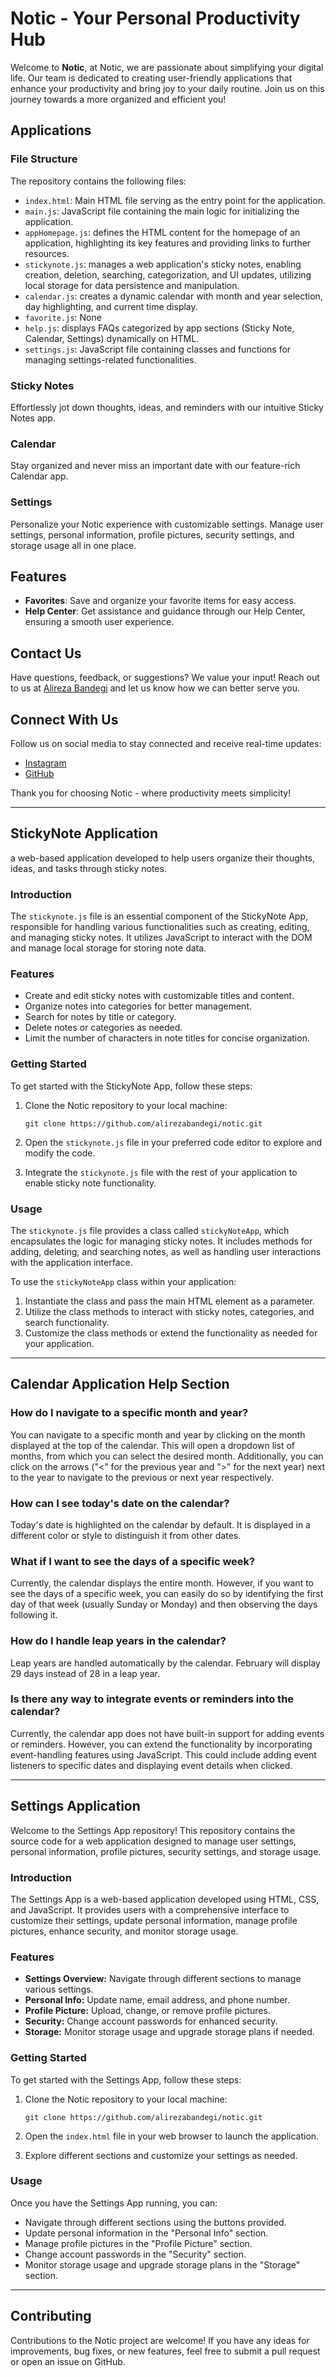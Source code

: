# Notic - Your Personal Productivity Hub

Welcome to **Notic**, at Notic, we are passionate about simplifying your digital life. Our team is dedicated to creating user-friendly applications that enhance your productivity and bring joy to your daily routine. Join us on this journey towards a more organized and efficient you!

## Applications

### File Structure

The repository contains the following files:

- `index.html`: Main HTML file serving as the entry point for the application.
- `main.js`: JavaScript file containing the main logic for initializing the application.
- `appHomepage.js`: defines the HTML content for the homepage of an application, highlighting its key features and providing links to further resources.
- `stickynote.js`: manages a web application's sticky notes, enabling creation, deletion, searching, categorization, and UI updates, utilizing local storage for data persistence and manipulation.
- `calendar.js`: creates a dynamic calendar with month and year selection, day highlighting, and current time display.
- `favorite.js`: None
- `help.js`: displays FAQs categorized by app sections (Sticky Note, Calendar, Settings) dynamically on HTML.
- `settings.js`: JavaScript file containing classes and functions for managing settings-related functionalities.

### Sticky Notes
Effortlessly jot down thoughts, ideas, and reminders with our intuitive Sticky Notes app.

### Calendar
Stay organized and never miss an important date with our feature-rich Calendar app.

### Settings
Personalize your Notic experience with customizable settings. Manage user settings, personal information, profile pictures, security settings, and storage usage all in one place.

## Features

- **Favorites**: Save and organize your favorite items for easy access.
- **Help Center**: Get assistance and guidance through our Help Center, ensuring a smooth user experience.

## Contact Us

Have questions, feedback, or suggestions? We value your input! Reach out to us at [Alireza Bandegi](https://github.com/alirezabandegi) and let us know how we can better serve you.

## Connect With Us

Follow us on social media to stay connected and receive real-time updates:

- [Instagram](https://www.instagram.com/)
- [GitHub](https://github.com/alirezabandegi)

Thank you for choosing Notic - where productivity meets simplicity!

---

## StickyNote Application

a web-based application developed to help users organize their thoughts, ideas, and tasks through sticky notes.

### Introduction

The `stickynote.js` file is an essential component of the StickyNote App, responsible for handling various functionalities such as creating, editing, and managing sticky notes. It utilizes JavaScript to interact with the DOM and manage local storage for storing note data.

### Features

- Create and edit sticky notes with customizable titles and content.
- Organize notes into categories for better management.
- Search for notes by title or category.
- Delete notes or categories as needed.
- Limit the number of characters in note titles for concise organization.

### Getting Started

To get started with the StickyNote App, follow these steps:

1. Clone the Notic repository to your local machine:

    ```
    git clone https://github.com/alirezabandegi/notic.git
    ```

2. Open the `stickynote.js` file in your preferred code editor to explore and modify the code.

3. Integrate the `stickynote.js` file with the rest of your application to enable sticky note functionality.

### Usage

The `stickynote.js` file provides a class called `stickyNoteApp`, which encapsulates the logic for managing sticky notes. It includes methods for adding, deleting, and searching notes, as well as handling user interactions with the application interface.

To use the `stickyNoteApp` class within your application:

1. Instantiate the class and pass the main HTML element as a parameter.
2. Utilize the class methods to interact with sticky notes, categories, and search functionality.
3. Customize the class methods or extend the functionality as needed for your application.

---

## Calendar Application Help Section

### How do I navigate to a specific month and year?
You can navigate to a specific month and year by clicking on the month displayed at the top of the calendar. This will open a dropdown list of months, from which you can select the desired month. Additionally, you can click on the arrows ("<" for the previous year and ">" for the next year) next to the year to navigate to the previous or next year respectively.

### How can I see today's date on the calendar?
Today's date is highlighted on the calendar by default. It is displayed in a different color or style to distinguish it from other dates.

### What if I want to see the days of a specific week?
Currently, the calendar displays the entire month. However, if you want to see the days of a specific week, you can easily do so by identifying the first day of that week (usually Sunday or Monday) and then observing the days following it.

### How do I handle leap years in the calendar?
Leap years are handled automatically by the calendar. February will display 29 days instead of 28 in a leap year.

### Is there any way to integrate events or reminders into the calendar?
Currently, the calendar app does not have built-in support for adding events or reminders. However, you can extend the functionality by incorporating event-handling features using JavaScript. This could include adding event listeners to specific dates and displaying event details when clicked.

---

## Settings Application

Welcome to the Settings App repository! This repository contains the source code for a web application designed to manage user settings, personal information, profile pictures, security settings, and storage usage.

### Introduction

The Settings App is a web-based application developed using HTML, CSS, and JavaScript. It provides users with a comprehensive interface to customize their settings, update personal information, manage profile pictures, enhance security, and monitor storage usage.

### Features

- **Settings Overview:** Navigate through different sections to manage various settings.
- **Personal Info:** Update name, email address, and phone number.
- **Profile Picture:** Upload, change, or remove profile pictures.
- **Security:** Change account passwords for enhanced security.
- **Storage:** Monitor storage usage and upgrade storage plans if needed.

### Getting Started

To get started with the Settings App, follow these steps:

1. Clone the Notic repository to your local machine:

    ```
    git clone https://github.com/alirezabandegi/notic.git
    ```

2. Open the `index.html` file in your web browser to launch the application.

3. Explore different sections and customize your settings as needed.

### Usage

Once you have the Settings App running, you can:

- Navigate through different sections using the buttons provided.
- Update personal information in the "Personal Info" section.
- Manage profile pictures in the "Profile Picture" section.
- Change account passwords in the "Security" section.
- Monitor storage usage and upgrade storage plans in the "Storage" section.

---

## Contributing

Contributions to the Notic project are welcome! If you have any ideas for improvements, bug fixes, or new features, feel free to submit a pull request or open an issue on GitHub.